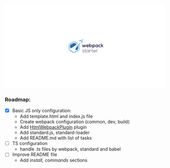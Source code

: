 ![](https://raw.githubusercontent.com/mateuszJS/webpack-starter/development/assets/github-webpack-starter-logo-optimized.png)

### Roadmap: ###
* [x] Basic JS only configuration:
    * Add template.html and index.js file
    * Create webpack configuration (common, dev, build)
    * Add [HtmlWebpackPlugin] plugin
    * Add standard.js, standard-loader
    * Add README.md with list of tasks
* [ ] TS configuration
    * handle .ts files by webpack, standard and babel
* [ ] Improve README file
    * Add _install, commands_ sections

[HtmlWebpackPlugin]: https://webpack.js.org/plugins/html-webpack-plugin/
